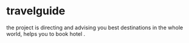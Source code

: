# travelguide
the project is directing and advising you best destinations in the whole world, helps you to book hotel .
